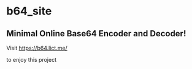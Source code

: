 # b64_site

## Minimal Online Base64 Encoder and Decoder!

Visit https://b64.lict.me/

to enjoy this project
